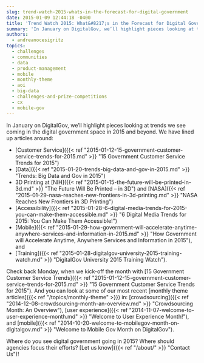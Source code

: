 ```yaml
---
slug: trend-watch-2015-whats-in-the-forecast-for-digital-government
date: 2015-01-09 12:44:18 -0400
title: 'Trend Watch 2015: What&#8217;s in the Forecast for Digital Government?'
summary: 'In January on DigitalGov, we’ll highlight pieces looking at trends we see coming in the digital government space in 2015 and beyond. We have lined up articles around: Customer Service Data 3D Printing at NIH and NASA Accessibility Mobile, and Training. Check back Monday, when we kick-off the month with 15 Government Customer Service Trends.'
authors:
  - andreanocesigritz
topics:
  - challenges
  - communities
  - data
  - product-management
  - mobile
  - monthly-theme
  - aoi
  - big-data
  - challenges-and-prize-competitions
  - cx
  - mobile-gov
---
```


In January on DigitalGov, we’ll highlight pieces looking at trends we see coming in the digital government space in 2015 and beyond. We have lined up articles around:

  * [Customer Service]({{< ref "2015-01-12-15-government-customer-service-trends-for-2015.md" >}} "15 Government Customer Service Trends for 2015")
  * [Data]({{< ref "2015-01-20-trends-big-data-and-gov-in-2015.md" >}} "Trends: Big Data and Gov in 2015")
  * 3D Printing at [NIH]({{< ref "2015-01-15-the-future-will-be-printed-in-3d.md" >}} "The Future Will Be Printed – in 3D") and [NASA]({{< ref "2015-01-29-nasa-reaches-new-frontiers-in-3d-printing.md" >}} "NASA Reaches New Frontiers in 3D Printing")
  * [Accessibility]({{< ref "2015-01-28-6-digital-media-trends-for-2015-you-can-make-them-accessible.md" >}} "6 Digital Media Trends for 2015: You Can Make Them Accessible!")
  * [Mobile]({{< ref "2015-01-29-how-government-will-accelerate-anytime-anywhere-services-and-information-in-2015.md" >}} "How Government will Accelerate Anytime, Anywhere Services and Information in 2015"), and
  * [Training]({{< ref "2015-01-28-digitalgov-university-2015-training-watch.md" >}} "DigitalGov University 2015 Training Watch").

Check back Monday, when we kick-off the month with [15 Government Customer Service Trends]({{< ref "2015-01-12-15-government-customer-service-trends-for-2015.md" >}} "15 Government Customer Service Trends for 2015"). And you can look at some of our most recent [monthly theme articles]({{< ref "/topics/monthly-theme" >}}) in: [crowdsourcing]({{< ref "2014-12-08-crowdsourcing-month-an-overview.md" >}} "Crowdsourcing Month: An Overview"), [user experience]({{< ref "2014-11-07-welcome-to-user-experience-month.md" >}} "Welcome to User Experience Month!"), and [mobile]({{< ref "2014-10-20-welcome-to-mobilegov-month-on-digitalgov.md" >}} "Welcome to Mobile Gov Month on DigitalGov").

Where do you see digital government going in 2015? Where should agencies focus their efforts? [Let us know]({{< ref "/about/" >}} "Contact Us")!